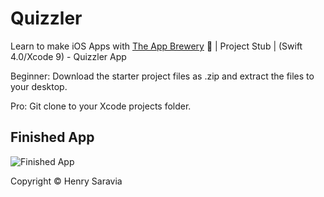 # Quizzler
Learn to make iOS Apps with [The App Brewery](https://www.appbrewery.co) 📱 | Project Stub | (Swift 4.0/Xcode 9) - Quizzler App

Beginner: Download the starter project files as .zip and extract the files to your desktop.

Pro: Git clone to your Xcode projects folder.

## Finished App
![Finished App](https://github.com/londonappbrewery/Images/blob/master/Quizzler.gif)


Copyright © Henry Saravia

